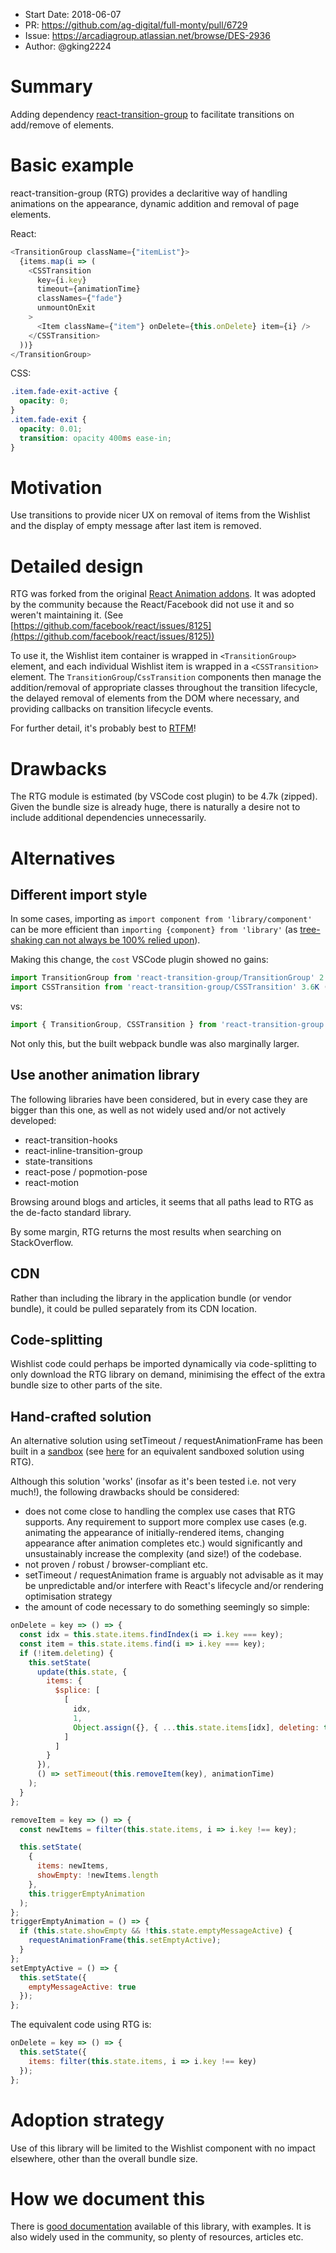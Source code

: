 - Start Date: 2018-06-07
- PR: https://github.com/ag-digital/full-monty/pull/6729
- Issue: https://arcadiagroup.atlassian.net/browse/DES-2936
- Author: @gking2224

# Summary

Adding dependency [react-transition-group](https://www.npmjs.com/package/react-transition-group) to facilitate transitions
on add/remove of elements.

# Basic example

react-transition-group (RTG) provides a declaritive way of handling animations on the appearance, dynamic addition and
removal of page elements.

React:
```javascript
<TransitionGroup className={"itemList"}>
  {items.map(i => (
    <CSSTransition
      key={i.key}
      timeout={animationTime}
      classNames={"fade"}
      unmountOnExit
    >
      <Item className={"item"} onDelete={this.onDelete} item={i} />
    </CSSTransition>
  ))}
</TransitionGroup>
```
CSS:
```css
.item.fade-exit-active {
  opacity: 0;
}
.item.fade-exit {
  opacity: 0.01;
  transition: opacity 400ms ease-in;
}
```

# Motivation

Use transitions to provide nicer UX on removal of items from the Wishlist and the display of empty message after last
item is removed.

# Detailed design

RTG was forked from the original [React Animation addons](https://reactjs.org/docs/animation.html). It was adopted by
the community because the React/Facebook did not use it and so weren't maintaining it.
(See [https://github.com/facebook/react/issues/8125](https://github.com/facebook/react/issues/8125))

To use it, the Wishlist item container is wrapped in `<TransitionGroup>` element, and each individual Wishlist item is
wrapped in a `<CSSTransition>` element. The `TransitionGroup`/`CssTransition` components then manage the
addition/removal of appropriate classes throughout the transition lifecycle, the delayed removal of elements from the
DOM where necessary, and providing callbacks on transition lifecycle events.

For further detail, it's probably best to [RTFM](https://reactcommunity.org/react-transition-group/)!

# Drawbacks

The RTG module is estimated (by VSCode cost plugin) to be 4.7k (zipped). Given the bundle size is already huge, there is
naturally a desire not to include additional dependencies unnecessarily.

# Alternatives

## Different import style
In some cases, importing as `import component from 'library/component'` can be more efficient than `importing
{component} from 'library'` (as [tree-shaking can not always be 100% relied upon](https://github.com/reactjs/react-transition-group/issues/142#issuecomment-319979554)).

Making this change, the `cost` VSCode plugin showed no gains:

```javascript
import TransitionGroup from 'react-transition-group/TransitionGroup' 2.2K (gz)
import CSSTransition from 'react-transition-group/CSSTransition' 3.6K (gz)
```

vs:
```javascript
import { TransitionGroup, CSSTransition } from 'react-transition-group' 4.7k (gz)
```

Not only this, but the built webpack bundle was also marginally larger.

## Use another animation library
The following libraries have been considered, but in every case they are bigger than this one, as well as not widely
used and/or not actively developed:
- react-transition-hooks
- react-inline-transition-group
- state-transitions
- react-pose / popmotion-pose
- react-motion

Browsing around blogs and articles, it seems that all paths lead to RTG as the de-facto standard library.

By some margin, RTG returns the most results when searching on StackOverflow.

## CDN
Rather than including the library in the application bundle (or vendor bundle), it could be pulled separately from its
CDN location.

## Code-splitting
Wishlist code could perhaps be imported dynamically via code-splitting to only download the RTG library on demand,
minimising the effect of the extra bundle size to other parts of the site.

## Hand-crafted solution
An alternative solution using setTimeout / requestAnimationFrame has been built in a
[sandbox](https://codesandbox.io/s/lxx532mrq9) (see [here](https://codesandbox.io/s/y2x6w01k0z) for an equivalent
sandboxed solution using RTG).

Although this solution 'works' (insofar as it's been tested i.e. not very much!), the following drawbacks should be
considered:
- does not come close to handling the complex use cases that RTG supports. Any requirement to support more complex use
cases (e.g. animating the appearance of initially-rendered items, changing appearance after animation completes etc.)
would significantly and unsustainably increase the complexity (and size!) of the codebase.
- not proven / robust / browser-compliant etc.
- setTimeout / requestAnimation frame is arguably not advisable as it may be unpredictable and/or interfere with
React's lifecycle and/or rendering optimisation strategy
- the amount of code necessary to do something seemingly so simple:

```javascript
onDelete = key => () => {
  const idx = this.state.items.findIndex(i => i.key === key);
  const item = this.state.items.find(i => i.key === key);
  if (!item.deleting) {
    this.setState(
      update(this.state, {
        items: {
          $splice: [
            [
              idx,
              1,
              Object.assign({}, { ...this.state.items[idx], deleting: true })
            ]
          ]
        }
      }),
      () => setTimeout(this.removeItem(key), animationTime)
    );
  }
};

removeItem = key => () => {
  const newItems = filter(this.state.items, i => i.key !== key);

  this.setState(
    {
      items: newItems,
      showEmpty: !newItems.length
    },
    this.triggerEmptyAnimation
  );
};
triggerEmptyAnimation = () => {
  if (this.state.showEmpty && !this.state.emptyMessageActive) {
    requestAnimationFrame(this.setEmptyActive);
  }
};
setEmptyActive = () => {
  this.setState({
    emptyMessageActive: true
  });
};
  ```

The equivalent code using RTG is:

```javascript
onDelete = key => () => {
  this.setState({
    items: filter(this.state.items, i => i.key !== key)
  });
};
```
# Adoption strategy

Use of this library will be limited to the Wishlist component with no impact elsewhere, other than the overall bundle
size.

# How we document this

There is [good documentation](https://reactcommunity.org/react-transition-group/) available of this library, with
examples.
It is also widely used in the community, so plenty of resources, articles etc.

